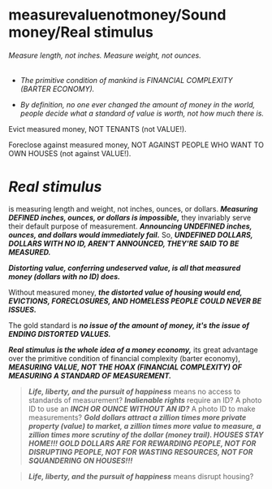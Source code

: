 
# **measurevaluenotmoney/Sound money/Real stimulus**

###### Measure length, not inches. Measure weight, not ounces.

* *The primitive condition of mankind is FINANCIAL COMPLEXITY (BARTER ECONOMY).*

* *By definition, no one ever changed the amount of money in the world, people decide what a standard of value is worth, not how much there is.*

Evict measured money, NOT TENANTS (not VALUE!).

Foreclose against measured money, NOT AGAINST PEOPLE WHO WANT TO OWN HOUSES (not against VALUE!).


#  ***Real stimulus***

 is measuring length and weight, not inches, ounces, or dollars. ***Measuring DEFINED inches, ounces, or dollars is impossible,*** they invariably serve their default purpose of measurement. ***Announcing UNDEFINED inches, ounces, and dollars would immediately fail.*** So, ***UNDEFINED DOLLARS, DOLLARS WITH NO ID, AREN'T ANNOUNCED, THEY'RE SAID TO BE MEASURED.***



***Distorting value, conferring undeserved value, is all that measured money (dollars with no ID) does.***



Without measured money, ***the distorted value of housing would end, EVICTIONS, FORECLOSURES, AND HOMELESS PEOPLE COULD NEVER BE ISSUES.***



The gold standard is ***no issue of the amount of money, it's the issue of ENDING DISTORTED VALUES.***



***Real stimulus is the whole idea of a money economy,*** its great advantage over the primitive condition of financial complexity (barter economy), ***MEASURING VALUE, NOT THE HOAX (FINANCIAL COMPLEXITY) OF MEASURING A STANDARD OF MEASUREMENT.***



> ***Life, liberty, and the pursuit of happiness*** means no access to standards of measurement? ***Inalienable rights*** require an ID? A photo ID to use an ***INCH OR OUNCE WITHOUT AN ID?*** A photo ID to make measurements?  ***Gold dollars attract a zillion times more private property (value) to market, a zillion times more value to measure, a zillion times more scrutiny of the dollar (money trail). HOUSES STAY HOME!!! GOLD DOLLARS ARE FOR REWARDING PEOPLE, NOT FOR DISRUPTING PEOPLE, NOT FOR WASTING RESOURCES, NOT FOR SQUANDERING ON HOUSES!!!*** 

> ***Life, liberty, and the pursuit of happiness*** means disrupt housing?
